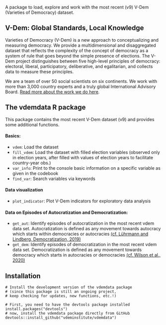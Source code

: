 
A package to load, explore and work with the most recent (v9) V-Dem (Varieties of Democracy) dataset.

## V-Dem: Global Standards, Local Knowledge ##

Varieties of Democracy (V-Dem) is a new approach to conceptualizing and measuring democracy. We provide a multidimensional and disaggregated dataset that reflects the complexity of the concept of democracy as a system of rule that goes beyond the simple presence of elections. The V-Dem project distinguishes between five high-level principles of democracy: electoral, liberal, participatory, deliberative, and egalitarian, and collects data to measure these principles. 

We are a team of over 50 social scientists on six continents. We work with more than 3,000 country experts and a truly global International Advisory Board. [Read more about the work we do here](https://www.v-dem.net/en/).


## The vdemdata R package ##

This package contains the most recent V-Dem dataset (v9) and provides some additional functions.

#### Basics: ####
* `vdem`: Load the dataset
* `fill_vdem`: Load the dataset with filled election variables (observed only in election years, after filled with values of election years to facilitate country-year obs.)
* `var_info`: Print to the console basic information on a specific variable as given in the codebook
* `find_var`: Search variables via keywords

#### Data visualization
* `plot_indicator`: Plot V-Dem indicators for exploratory data analysis

#### Data on Episodes of Autocratization and Democratization: ####
* `get_aut`: Identify episodes of autocratization in the most recent vdem data set. Autocratization is defined as any movement towards autocracy which starts within democracies or autocracies [(cf. Lührmann and Lindberg, Democratization, 2019)](https://www.tandfonline.com/doi/full/10.1080/13510347.2019.1582029)
* `get_dem`: Identify episodes of democratization in the most recent vdem data set. Democratization is defined as any movement towards democracy which starts in autocracies or democracies [(cf. Wilson et al., 2020)](https://www.v-dem.net/en/news-publications/working-papers/)


## Installation
```
# Install the development version of the vdemdata package 
# (since this package is still an ongoing project, 
# keep checking for updates, new functions, etc.!)

# First, you need to have the devtools package installed
install.packages("devtools")
# now, install the vdemdata package directly from GitHub
devtools::install_github("vdeminstitute/vdemdata")
```


